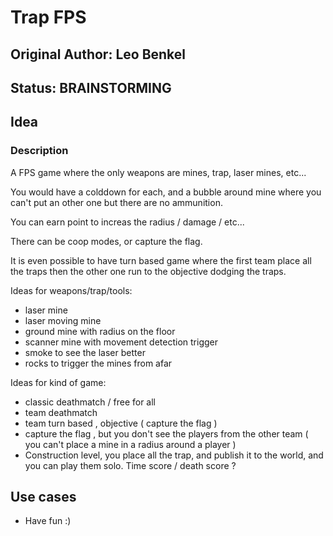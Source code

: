 # Trap FPS

## Original Author: Leo Benkel

## Status: BRAINSTORMING

## Idea

### Description

A FPS game where the only weapons are mines, trap, laser mines, etc...

You would have a colddown for each, and a bubble around mine where you can't put an other one but
there are no ammunition.

You can earn point to increas the radius / damage / etc...

There can be coop modes, or capture the flag. 

It is even possible to have turn based game where the first team place all the traps then the other one 
run to the objective dodging the traps.

Ideas for weapons/trap/tools:
* laser mine
* laser moving mine
* ground mine with radius on the floor
* scanner mine with movement detection trigger
* smoke to see the laser better
* rocks to trigger the mines from afar

Ideas for kind of game:
* classic deathmatch / free for all
* team deathmatch
* team turn based , objective ( capture the flag ) 
* capture the flag , but you don't see the players from the other team ( you can't place a mine in a radius around a player )
* Construction level, you place all the trap, and publish it to the world, and you can play them solo. Time score / death score ? 

## Use cases

* Have fun :)
